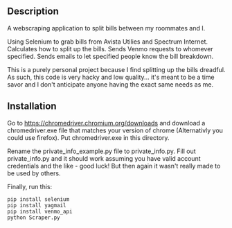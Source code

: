 ## Description
A webscraping application to split bills between my roommates and I.

Using Selenium to grab bills from Avista Utilies and Spectrum Internet.
Calculates how to split up the bills. Sends Venmo requests to whomever
specified. Sends emails to let specified people know the bill breakdown.

This is a purely personal project because I find splitting up the bills dreadful.
As such, this code is very hacky and low quality... it's meant to be a time savor
and I don't anticipate anyone having the exact same needs as me.

## Installation
Go to https://chromedriver.chromium.org/downloads and download a chromedriver.exe file that matches your version of chrome (Alternativly you could use firefox). Put chromedriver.exe in this directory. 

Rename the private_info_example.py file to private_info.py. Fill out private_info.py and it should work assuming you have valid account credentials and the like - good luck! But then again it wasn't really made to be used by others. 

Finally, run this:
```
pip install selenium
pip install yagmail
pip install venmo_api
python Scraper.py
```